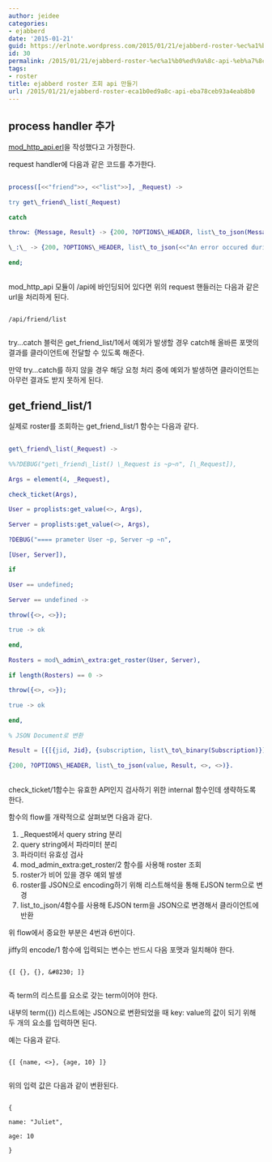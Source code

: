 ```yaml
---
author: jeidee
categories:
- ejabberd
date: '2015-01-21'
guid: https://erlnote.wordpress.com/2015/01/21/ejabberd-roster-%ec%a1%b0%ed%9a%8c-api-%eb%a7%8c%eb%93%a4%ea%b8%b0/
id: 30
permalink: /2015/01/21/ejabberd-roster-%ec%a1%b0%ed%9a%8c-api-%eb%a7%8c%eb%93%a4%ea%b8%b0/
tags:
- roster
title: ejabberd roster 조회 api 만들기
url: /2015/01/21/ejabberd-roster-eca1b0ed9a8c-api-eba78ceb93a4eab8b0
---
```


## process handler 추가

[mod\_http\_api.erl](https://erlnote.wordpress.com/2015/01/21/ejabberd-http-request-handlers/)을 작성했다고 가정한다.

request handler에 다음과 같은 코드를 추가한다.

```erlang
      
process([<<"friend">>, <<"list">>], _Request) ->
        
try get\_friend\_list(_Request)
        
catch
          
throw: {Message, Result} -> {200, ?OPTIONS\_HEADER, list\_to_json(Message, Result)};
          
\_:\_ -> {200, ?OPTIONS\_HEADER, list\_to_json(<<"An error occured during the requested work.">>, <<"500">>)}
        
end;
  
```

mod\_http\_api 모듈이 /api에 바인딩되어 있다면 위의 request 핸들러는 다음과 같은 url을 처리하게 된다.

```
      
/api/friend/list
  
```

try&#8230;catch 블럭은 get\_friend\_list/1에서 예외가 발생할 경우 catch해 올바른 포맷의 결과를 클라이언트에 전달할 수 있도록 해준다.
  
만약 try&#8230;catch를 하지 않을 경우 해당 요청 처리 중에 예외가 발생하면 클라이언트는 아무런 결과도 받지 못하게 된다.

## get\_friend\_list/1

실제로 roster를 조회하는 get\_friend\_list/1 함수는 다음과 같다.

```erlang
      
get\_friend\_list(_Request) ->
        
%%?DEBUG("get\_friend\_list() \_Request is ~p~n", [\_Request]),
        
Args = element(4, _Request),
        
check_ticket(Args),
        
User = proplists:get_value(<>, Args),
        
Server = proplists:get_value(<>, Args),
        
?DEBUG("==== prameter User ~p, Server ~p ~n",
          
[User, Server]),
        
if
          
User == undefined;
          
Server == undefined ->
            
throw({<>, <>});
          
true -> ok
        
end,
        
Rosters = mod\_admin\_extra:get_roster(User, Server),
        
if length(Rosters) == 0 ->
          
throw({<>, <>});
          
true -> ok
        
end,
        
% JSON Document로 변환
        
Result = [{[{jid, Jid}, {subscription, list\_to\_binary(Subscription)}]} || {Jid, \_, Subscription, \_, _} <- Rosters],
        
{200, ?OPTIONS\_HEADER, list\_to_json(value, Result, <>, <>)}.
  
```

check_ticket/1함수는 유효한 API인지 검사하기 위한 internal 함수인데 생략하도록 한다.

함수의 flow를 개략적으로 살펴보면 다음과 같다.

  1. _Request에서 query string 분리
  2. query string에서 파라미터 분리
  3. 파라미터 유효성 검사
  4. mod\_admin\_extra:get_roster/2 함수를 사용해 roster 조회
  5. roster가 비어 있을 경우 예외 발생
  6. roster를 JSON으로 encoding하기 위해 리스트해석을 통해 EJSON term으로 변경
  7. list\_to\_json/4함수를 사용해 EJSON term을 JSON으로 변경해서 클라이언트에 반환

위 flow에서 중요한 부분은 4번과 6번이다.
  
jiffy의 encode/1 함수에 입력되는 변수는 반드시 다음 포맷과 일치해야 한다.

```
      
{[ {}, {}, &#8230; ]}
  
```

즉 term의 리스트를 요소로 갖는 term이어야 한다.
  
내부의 term({}) 리스트에는 JSON으로 변환되었을 때 key: value의 값이 되기 위해 두 개의 요소를 입력하면 된다.
  
예는 다음과 같다.

```
      
{[ {name, <>}, {age, 10} ]}
  
```

위의 입력 값은 다음과 같이 변환된다.

```
      
{
          
name: "Juliet",
          
age: 10
      
}
  
```